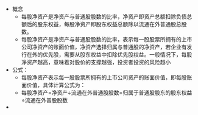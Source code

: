 - 概念
	- 每股净资产是净资产与普通股股数的比率，净资产即资产总额扣除负债总额后的股东权益，每股净资产即股东权益总额除以流通在外普通股总股数。
	- 每股净资产是净资产与普通股股数的比率，表示每一股股票所拥有的上市公司净资产的账面价值，净资产选择归属与普通股的净资产，若企业有发行在外的优先股，需要从股东权益中扣除优先股权益。一般情况下，每股净资产越高，意味着对股价的支撑越强，投资者投资的风险越小
- 公式：
	- 每股净资产表示每一股股票所拥有的上市公司资产的账面价值，即每股账面价值，具体计算公式为：
	- 每股净资产=净资产÷流通在外普通股股数=归属于普通股股东的股东权益÷流通在外普股股数
-